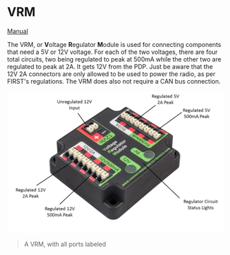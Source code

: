 # VRM

[Manual](https://drive.google.com/open?id=1ODWJeCeQBR0xHpQte9cmaYQ51K-7MsYj)

The VRM, or **V**oltage **R**egulator **M**odule is used for connecting components that need a 5V or 12V voltage. For each of the two voltages, there are four total circuits, two being regulated to peak at 500mA while the other two are regulated to peak at 2A. It gets 12V from the PDP. Just be aware that the 12V 2A connectors are only allowed to be used to power the radio, as per FIRST's regulations. The VRM does also not require a CAN bus connection.

![VRM](../images/VRM.png)
> A VRM, with all ports labeled
